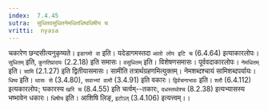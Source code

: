 ```yaml
---
index:  7.4.45
sutra:  सुधितवसुधितनेमधितधिष्वधिषीय च
vritti:  nyasa
---
```


चकारेण छन्दसीत्यनुकृष्यते। `इडागमो वा` इति। यदेडागमस्तदा `आतो लोप इटि च` (6.4.64) इत्याकारलोपः। `सुधितम्` इति, `कुगतिप्रादयः` (2.2.18) इति समासः। `वसुधितम्` इति। विशेषणसमासः। पूर्ववदाकारलोपः। `नेमधितम्` इति। `सामि` (2.1.27) इति द्वितीयासमासः। सामीति तत्रार्थग्रहणमित्युक्तम्। नेमशब्दश्चायं सामिशब्दपर्यायः। `धिष्व` इति। `थासः से` (3.4.80), `सवाभ्यां वामौ` (3.4.91) इति वकारः। `द्विर्वचनाभावः` इति। `श्लौ` (6.4.112) इत्यकारलोपः; घकारस्य `खरि च` (8.4.55) इति चर्त्वम्--तकारः, `दधस्तथोश्च` (8.2.38) इत्यभ्यासस्य भष्भावेन धकारः। `धिषीय` इति। आशिषि लिङ्, `इटोऽत्` (3.4.106) इत्यत्त्वम्।।

